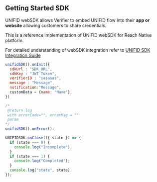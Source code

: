 ## Getting Started SDK


UNIFID webSDK allows Verifier to embed UNIFID flow into their **app or website** allowing customers to share credentials.

This is a reference implementation of UNIFID webSDK for Reach Native platform. 

For detailed understanding of webSDK integration refer to [UNIFID SDK Integration Guide](https://docs.unifid.io)

```js
unifidSDK().onInit({
  sdkUrl : "SDK_URL",
  sdkKey : "JWT Token",
  verifierID : "sasasas",
  message : "Message",
  notification:"Message",
  customData = {name: "Name"},
})
```

```js
/*
 @return log
 with errorCode="", errorMsg = ""
 param
*/
unifidSDK().onError():
```

```js
UNIFIDSDK.onClose(({ state }) => {
  if (state === 0) {
    console.log("Incomplete");
  }
  if (state === 1) {
    console.log("Completed");
  }
  console.log("state", state);
});
```
